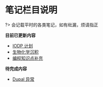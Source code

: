 # 笔记栏目说明 <!-- {docsify-ignore-all} -->

?> 会记载平时的各类笔记，如有纰漏，烦请指正

**目前已更新内容**

- [IODP 计划](Page/Notes/IODP计划 "关于IODP 计划的笔记")
- [生物化学沉积](Page/Notes/生物化学沉积 "关于生物化学沉积的笔记")
- [编程知识点补充](Page/Notes/知识点补充 "一些知识点")

**待完成内容**

- [Dupal 异常](Page/Notes/Dupal异常 "关于Dupal异常的笔记")
